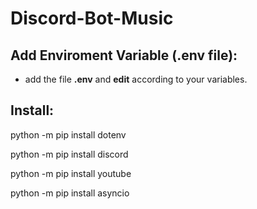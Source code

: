 # Discord-Bot-Music
## Add Enviroment Variable (.env file):
- add the file **.env** and **edit** according to your variables.
## Install:
python -m pip install dotenv

python -m pip install discord

python -m pip install youtube

python -m pip install asyncio



